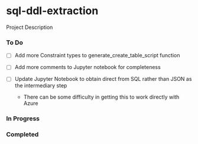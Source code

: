 # sql-ddl-extraction
Project Description

### To Do
- [ ] Add more Constraint types to generate_create_table_script function

- [ ] Add more comments to Jupyter notebook for completeness

- [ ] Update Jupyter Notebook to obtain direct from SQL rather than JSON as the intermediary step
    - There can be some difficulty in getting this to work directly with Azure


### In Progress


### Completed
